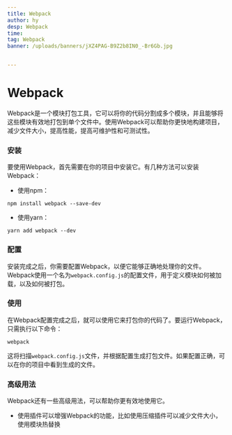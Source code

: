 ```yaml
---
title: Webpack
author: hy
desp: Webpack
time: 
tag: Webpack
banner: /uploads/banners/jXZ4PAG-B9Z2b8IN0_-Br6Gb.jpg


---
```



# Webpack

Webpack是一个模块打包工具，它可以将你的代码分割成多个模块，并且能够将这些模块有效地打包到单个文件中。使用Webpack可以帮助你更快地构建项目，减少文件大小，提高性能，提高可维护性和可测试性。

### 安装

要使用Webpack，首先需要在你的项目中安装它。有几种方法可以安装Webpack：

* 使用npm：

```
npm install webpack --save-dev
```

* 使用yarn：

```
yarn add webpack --dev
```

### 配置

安装完成之后，你需要配置Webpack，以便它能够正确地处理你的文件。Webpack使用一个名为`webpack.config.js`的配置文件，用于定义模块如何被加载，以及如何被打包。

### 使用

在Webpack配置完成之后，就可以使用它来打包你的代码了。要运行Webpack，只需执行以下命令：

```
webpack
```

这将扫描`webpack.config.js`文件，并根据配置生成打包文件。如果配置正确，可以在你的项目中看到生成的文件。

### 高级用法

Webpack还有一些高级用法，可以帮助你更有效地使用它。

* 使用插件可以增强Webpack的功能，比如使用压缩插件可以减少文件大小，使用模块热替换
